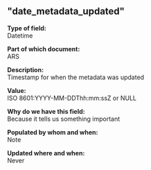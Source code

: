 ## "date_metadata_updated"

**Type of field:**  
Datetime

**Part of which document:**  
ARS

**Description:**  
Timestamp for when the metadata was updated

**Value:**  
ISO 8601:YYYY-MM-DDThh:mm:ssZ or NULL

**Why do we have this field:**  
Because it tells us something important  

**Populated by whom and when:**  
Note  

**Updated where and when:**  
Never

